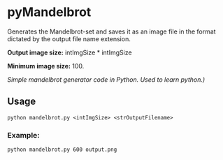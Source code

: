# pyMandelbrot
Generates the Mandelbrot-set and saves it as an image file in the format dictated by the output file name extension.

**Output image size:** intImgSize * intImgSize

**Minimum image size:** 100.

*Simple mandelbrot generator code in Python. Used to learn python.)*

## Usage
```
python mandelbrot.py <intImgSize> <strOutputFilename>
```

### Example:
```
python mandelbrot.py 600 output.png
```

